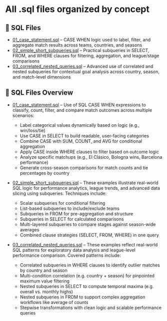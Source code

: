 # All .sql files organized by concept

## 📄 SQL Files
- [01_case_statement.sql](01_case_statement.sql) – CASE WHEN logic used to label, filter, and aggregate match results across teams, countries, and seasons
- [02_simple_short_subqueries.sql](02_simple_short_subqueries.sql) – Practical subqueries in SELECT, FROM, and WHERE clauses for filtering, aggregation, and league/stage comparisons
- [03_correlated_nested_queries.sql](03_correlated_nested_queries.sql) – Advanced use of correlated and nested subqueries for contextual goal analysis across country, season, and match-level dimensions


## 📄 SQL Files Overview

* [01_case_statement.sql](01_case_statement.sql) – Use of SQL CASE WHEN expressions to classify, count, filter, and compare match outcomes across multiple scenarios:

  * Label categorical values dynamically based on logic (e.g., win/loss/tie)
  * Use CASE in SELECT to build readable, user-facing categories
  * Combine CASE with SUM, COUNT, and AVG for conditional aggregation
  * Apply CASE inside WHERE clauses to filter based on outcome logic
  * Analyze specific matchups (e.g., El Clásico, Bologna wins, Barcelona performance)
  * Generate cross-season comparisons for match counts and tie percentages by country

* [02_simple_short_subqueries.sql](02_simple_short_subqueries.sql) – These examples illustrate real-world SQL logic for performance analytics, league trends, and advanced data slicing using subqueries. Techniques include:

  * Scalar subqueries for conditional filtering
  * List-based subqueries to include/exclude teams
  * Subqueries in FROM for pre-aggregation and structure
  * Subqueries in SELECT for calculated comparisons
  * Multi-layered subqueries to compare stages against season-wide averages
  * Combined clause strategies (SELECT, FROM, WHERE) in one query

* [03_correlated_nested_queries.sql](03_correlated_nested_queries.sql) – These examples reflect real-world SQL patterns for exploratory data analysis and league-level performance comparison. Covered patterns include:

  * Correlated subqueries in WHERE clauses to identify outlier matches by country and season
  * Multi-condition correlation (e.g. country + season) for pinpointed maximum value filtering
  * Nested subqueries in SELECT to compute temporal maxima (e.g. overall vs. monthly highs)
  * Nested subqueries in FROM to support complex aggregation workflows like average of counts
  * Stepwise transformations with clean logic and scalable performance queries



